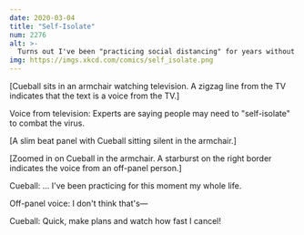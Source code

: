 ```yaml
---
date: 2020-03-04
title: "Self-Isolate"
num: 2276
alt: >-
  Turns out I've been "practicing social distancing" for years without even realizing it was a thing!
img: https://imgs.xkcd.com/comics/self_isolate.png
---
```

[Cueball sits in an armchair watching television. A zigzag line from the TV indicates that the text is a voice from the TV.]

Voice from television: Experts are saying people may need to "self-isolate" to combat the virus.

[A slim beat panel with Cueball sitting silent in the armchair.]

[Zoomed in on Cueball in the armchair. A starburst on the right border indicates the voice from an off-panel person.]

Cueball: ... I've been practicing for this moment my whole life.

Off-panel voice: I don't think that's—

Cueball: Quick, make plans and watch how fast I cancel!